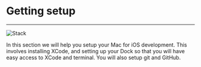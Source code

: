 # Getting setup

---

![Stack](/images/setup.png)

In this section we will help you setup your Mac for iOS development. This involves installing XCode, and setting up your Dock so that you will have easy access to XCode and terminal. You will also setup git and GitHub.

